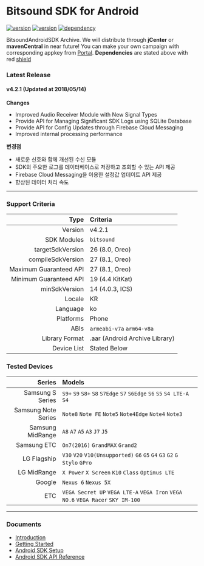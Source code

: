 # Bitsound SDK for Android

[![version](https://img.shields.io/badge/Bitsound-4.2.1-green.svg?style=flat-square)](#)
[![version](https://img.shields.io/badge/SoundllyPlayer-1.0.4-green.svg?style=flat-square)](#)
[![dependency](https://img.shields.io/badge/support--annotations-27.1.1-red.svg?style=flat-square)](#)

BitsoundAndroidSDK Archive. We will distribute through **jCenter** or **mavenCentral** in near future! You can make your own campaign with corresponding appkey from [Portal](https://portal.soundl.ly/login.html#/). **Dependencies** are stated above with red [shield](http://shields.io/)

### Latest Release

#### v4.2.1 (Updated at 2018/05/14)

**Changes**

- Improved Audio Receiver Module with New Signal Types
- Provide API for Managing Significant SDK Logs using SQLite Database
- Provide API for Config Updates through Firebase Cloud Messaging
- Improved internal processing performance

**변경점**

- 새로운 신호와 함께 개선된 수신 모듈
- SDK의 주요한 로그를 데이터베이스로 저장하고 조회할 수 있는 API 제공
- Firebase Cloud Messaging을 이용한 설정값 업데이트 API 제공
- 향상된 데이터 처리 속도

---

### Support Criteria

|                   Type | Criteria                       |
| ---------------------: | :----------------------------- |
|                Version | v4.2.1                         |
|            SDK Modules | `bitsound`                     |
|       targetSdkVersion | 26 (8.0, Oreo)                 |
|      compileSdkVersion | 27 (8.1, Oreo)                 |
| Maximum Guaranteed API | 27 (8.1, Oreo)                 |
| Minimum Guaranteed API | 19 (4.4 KitKat)                |
|          minSdkVersion | 14 (4.0.3, ICS)                |
|                 Locale | KR                             |
|               Language | ko                             |
|              Platforms | Phone                          |
|                   ABIs | `armeabi-v7a` `arm64-v8a`      |
|         Library Format | .aar (Android Archive Library) |
|            Device List | Stated Below                   |

### Tested Devices

|           Series | Models                                   |
| ---------------: | :--------------------------------------- |
| Samsung S Series | `S9+` `S9` `S8+` `S8` `S7Edge` `S7` `S6Edge` `S6` `S5` `S4 LTE-A` `S4` |
| Samsung Note Series | `Note8` `Note FE` `Note5` `Note4Edge` `Note4` `Note3` |
| Samsung MidRange | `A8` `A7` `A5` `A3` `J7` `J5`            |
|      Samsung ETC | `On7(2016)` `GrandMAX` `Grand2`          |
|      LG Flagship | `V30` `V20` `V10(Unsupported)` `G6` `G5` `G4` `G3` `G2` `G Stylo` `GPro` |
|      LG MidRange | `X Power` `X Screen` `K10` `Class` `Optimus LTE` |
|           Google | `Nexus 6` `Nexus 5X`              |
|              ETC | `VEGA Secret UP` `VEGA LTE-A` `VEGA Iron` `VEGA NO.6` `VEGA Racer` `SKY IM-100` |

---

### Documents

- [Introduction](https://docs.bitsound.io/docs/introduction)
- [Getting Started](https://docs.bitsound.io/docs/getting-started)
- [Android SDK Setup](https://docs.bitsound.io/docs/android-setup)
- [Android SDK API Reference](https://docs.bitsound.io/docs/android)
